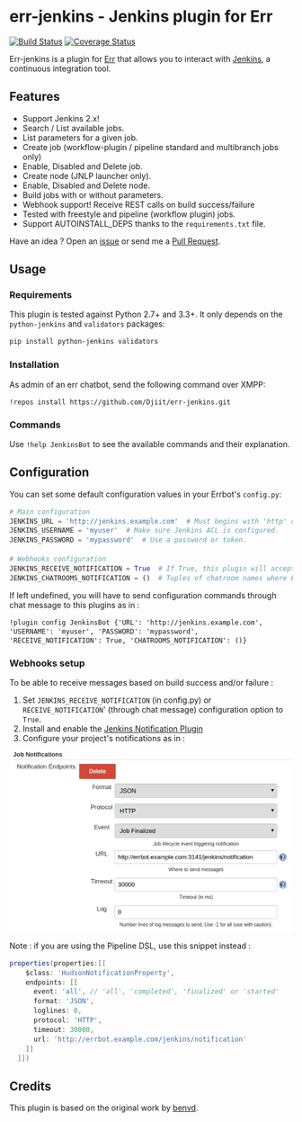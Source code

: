 # err-jenkins - Jenkins plugin for Err

[![Build Status](https://travis-ci.org/Djiit/err-jenkins.svg?branch=master)](https://travis-ci.org/Djiit/err-jenkins) [![Coverage Status](https://coveralls.io/repos/github/Djiit/err-jenkins/badge.svg?branch=master)](https://coveralls.io/github/Djiit/err-jenkins?branch=master)

Err-jenkins is a plugin for [Err](https://github.com/gbin/err) that allows you to interact with [Jenkins](http://jenkins-ci.org), a continuous integration tool.

## Features

* Support Jenkins 2.x!
* Search / List available jobs.
* List parameters for a given job.
* Create job (workflow-plugin / pipeline standard and multibranch jobs only)
* Enable, Disabled and Delete job.
* Create node (JNLP launcher only).
* Enable, Disabled and Delete node.
* Build jobs with or without parameters.
* Webhook support! Receive REST calls on build success/failure
* Tested with freestyle and pipeline (workflow plugin) jobs.
* Support AUTOINSTALL_DEPS thanks to the `requirements.txt` file.

Have an idea ? Open an [issue](https://github.com/Djiit/err-jenkins/issues) or send me a [Pull Request](https://github.com/Djiit/err-jenkins/pulls).

## Usage

### Requirements

This plugin is tested against Python 2.7+ and 3.3+. It only depends on the `python-jenkins` and `validators` packages:

```bash
pip install python-jenkins validators
```

### Installation

As admin of an err chatbot, send the following command over XMPP:

```
!repos install https://github.com/Djiit/err-jenkins.git
```

### Commands

Use `!help JenkinsBot` to see the available commands and their explanation.

## Configuration

You can set some default configuration values in your Errbot's `config.py`:

```python
# Main configuration
JENKINS_URL = 'http://jenkins.example.com'  # Must begins with 'http' or 'https'.
JENKINS_USERNAME = 'myuser'  # Make sure Jenkins ACL is configured.
JENKINS_PASSWORD = 'mypassword'  # Use a password or token.

# Webhooks configuration
JENKINS_RECEIVE_NOTIFICATION = True  # If True, this plugin will accept HTTP POST from Jenkins (see configuration below).
JENKINS_CHATROOMS_NOTIFICATION = ()  # Tuples of chatroom names where Err should post messages from Webhooks. If left empty, all chatrooms will be spammed.
```

If left undefined, you will have to send configuration commands through chat message to this plugins as in :

```
!plugin config JenkinsBot {'URL': 'http://jenkins.example.com', 'USERNAME': 'myuser', 'PASSWORD': 'mypassword', 'RECEIVE_NOTIFICATION': True, 'CHATROOMS_NOTIFICATION': ()}
```

### Webhooks setup

To be able to receive messages based on build success and/or failure :

1. Set `JENKINS_RECEIVE_NOTIFICATION` (in config.py) or `RECEIVE_NOTIFICATION`' (through chat message) configuration option to `True`.
2. Install and enable the [Jenkins Notification Plugin](https://wiki.jenkins-ci.org/display/JENKINS/Notification+Plugin)
3. Configure your project's notifications as in :

[![Build Status](jenkins_configuration.png)](#)

Note : if you are using the Pipeline DSL, use this snippet instead :

```groovy
properties(properties:[[
    $class: 'HudsonNotificationProperty',
    endpoints: [[
      event: 'all', // 'all', 'completed', 'finalized' or 'started'
      format: 'JSON',
      loglines: 0,
      protocol: 'HTTP',
      timeout: 30000,
      url: 'http://errbot.example.com/jenkins/notification'
    ]]
  ]])
```
## Credits

This plugin is based on the original work by [benvd](https://github.com/benvd/err-jenkins).
